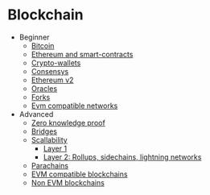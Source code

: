 # Blockchain

* Beginner
    - [Bitcoin](bitcoin.md)
    - [Ethereum and smart-contracts](ethereum.md)
    - [Crypto-wallets](wallets.md)
    - [Consensys](consensys.md)
    - [Ethereum v2](ethereum_pos.md)
    - [Oracles](oracles/README.md)
    - [Forks](forks/README.md)
    - [Evm compatible networks](evm/evm.md)
* Advanced
    - [Zero knowledge proof](zero.md)
    - [Bridges](bridges.md)
    - [Scallability](scale.md)
        * [Layer 1](l1.md)
        * [Layer 2: Rollups, sidechains, lightning networks](l2.md)
    - [Parachains](parachains.md)
    - [EVM compatible blockchains](evm_blockchains/README.md)
    - [Non EVM blockchains](non_evm_blockchains/README.md)
